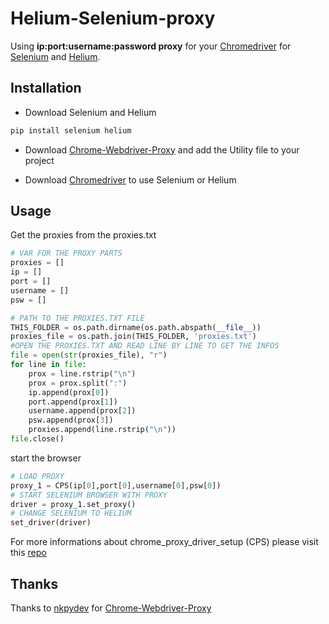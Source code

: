 # Helium-Selenium-proxy
Using **ip:port:username:password proxy** for your [Chromedriver](https://chromedriver.chromium.org/) for [Selenium](https://selenium-python.readthedocs.io/) and [Helium](https://github.com/mherrmann/selenium-python-helium).

## Installation

+ Download Selenium and Helium
```bash
pip install selenium helium
```

+ Download [Chrome-Webdriver-Proxy](https://github.com/nkpydev/Chrome-Webdriver-Proxy) and add the Utility file to your project

+ Download [Chromedriver](https://chromedriver.chromium.org/) to use Selenium or Helium

## Usage

Get the proxies from the proxies.txt
```python
# VAR FOR THE PROXY PARTS
proxies = []
ip = []
port = []
username = []
psw = []

# PATH TO THE PROXIES.TXT FILE
THIS_FOLDER = os.path.dirname(os.path.abspath(__file__))
proxies_file = os.path.join(THIS_FOLDER, 'proxies.txt')
#OPEN THE PROXIES.TXT AND READ LINE BY LINE TO GET THE INFOS
file = open(str(proxies_file), "r")
for line in file:
    prox = line.rstrip("\n")
    prox = prox.split(":")
    ip.append(prox[0])
    port.append(prox[1])
    username.append(prox[2])
    psw.append(prox[3])
    proxies.append(line.rstrip("\n"))
file.close()
```
start the browser
```python
# LOAD PROXY
proxy_1 = CPS(ip[0],port[0],username[0],psw[0])
# START SELENIUM BROWSER WITH PROXY
driver = proxy_1.set_proxy()
# CHANGE SELENIUM TO HELIUM 
set_driver(driver)
```
For more informations about chrome_proxy_driver_setup (CPS) please visit this [repo](https://github.com/nkpydev/Chrome-Webdriver-Proxy)

## Thanks
Thanks to [nkpydev](https://github.com/nkpydev) for [Chrome-Webdriver-Proxy](https://github.com/nkpydev/Chrome-Webdriver-Proxy)
